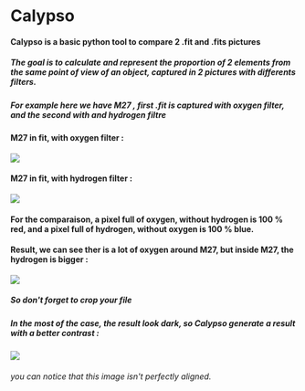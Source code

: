 # Calypso
#### Calypso is a basic python tool to compare 2 .fit and .fits pictures
##### The goal is to calculate and represent the proportion of 2 elements from the same point of view of an object, captured in 2 pictures with differents filters.
##### For example here we have M27 , first .fit is captured with oxygen filter, and the second with and hydrogen filtre

#### M27 in fit, with oxygen filter :
![](https://i.imgur.com/Tq3JpBv.jpg)

#### M27 in fit, with hydrogen filter :
![](https://i.imgur.com/4flVEE5.png)

#### For the comparaison, a pixel full of oxygen, without hydrogen is 100 % red, and a pixel full of hydrogen, without oxygen is 100 % blue.

#### Result, we can see ther is a lot of oxygen around M27, but inside M27, the hydrogen is bigger :
![](https://i.imgur.com/lMfa5ym.png)
##### So don't forget to crop your file

##### In the most of the case, the result look dark, so Calypso generate a result with a better contrast :  
![](https://i.imgur.com/AjDVLGm.png)

###### you can notice that this image isn't perfectly aligned.
